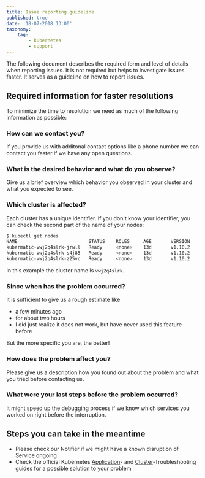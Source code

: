```yaml
---
title: Issue reporting guideline
published: true
date: '18-07-2018 13:00'
taxonomy:
    tag:
        - kubernetes
        - support
---
```


The following document describes the required form and level of details when reporting issues. It is not required but helps to investigate issues faster. It serves as a guideline on how to report issues.

## Required information for faster resolutions

To minimize the time to resolution we need as much of the following information as possible:

### How can we contact you?

If you provide us with additonal contact options like a phone number we can contact you faster if we have any open questions.

### What is the desired behavior and what do you observe?

Give us a brief overview which behavior you observed in your cluster and what you expected to see.

### Which cluster is affected?

Each cluster has a unique identifier. If you don't know your identifier, you can check the second part of the name of your nodes:

```bash
$ kubectl get nodes
NAME                          STATUS    ROLES     AGE       VERSION
kubermatic-vwj2q4slrk-jrwll   Ready     <none>    13d       v1.10.2
kubermatic-vwj2q4slrk-s4j85   Ready     <none>    13d       v1.10.2
kubermatic-vwj2q4slrk-z25vc   Ready     <none>    13d       v1.10.2
```

In this example the cluster name is `vwj2q4slrk`.

### Since when has the problem occurred?

It is sufficient to give us a rough estimate like

* a few minutes ago
* for about two hours
* I did just realize it does not work, but have never used this feature before

But the more specific you are, the better!

### How does the problem affect you?

Please give us a description how you found out about the problem and what you tried before contacting us.

### What were your last steps before the problem occurred?

It might speed up the debugging process if we know which services you worked on right before the interruption.

## Steps you can take in the meantime

* Please check our Notifier if we might have a known disruption of Service ongoing
* Check the official Kubernetes [Application](https://kubernetes.io/docs/tasks/debug-application-cluster/debug-application/)-
  and [Cluster](https://kubernetes.io/docs/tasks/debug-application-cluster/debug-cluster/)-Troubleshooting guides for a possible solution to your problem
